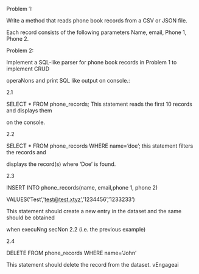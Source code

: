 Problem 1:

Write a method that reads phone book records from a CSV or JSON file.

Each record consists of the following parameters Name, email, Phone 1, Phone 2.

Problem 2:

Implement a SQL-like parser for phone book records in Problem 1 to implement CRUD

operaNons and print SQL like output on console.:

2.1

SELECT * FROM phone_records; This statement reads the first 10 records and displays them

on the console.

2.2

SELECT * FROM phone_records WHERE name=’doe’; this statement filters the records and

displays the record(s) where ‘Doe’ is found.

2.3

INSERT INTO phone_records(name, email,phone 1, phone 2)

VALUES(‘Test’,’test@test.xtyz’,’1234456’,’1233233’)

This statement should create a new entry in the dataset and the same should be obtained

when execuNng secNon 2.2 (i.e. the previous example)

2.4

DELETE FROM phone_records WHERE name=’John’

This statement should delete the record from the dataset. vEngageai


